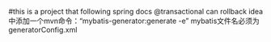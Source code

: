 #this is a project that following spring docs
@transactional can rollback
idea中添加一个mvn命令：“mybatis-generator:generate -e”
mybatis文件名必须为generatorConfig.xml